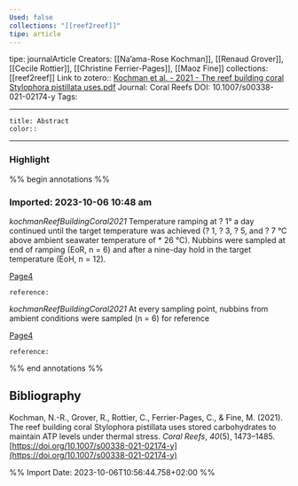 ```yaml
---
Used: false
collections: "[[reef2reef]]"
tipe: article
---
```

tipe: journalArticle
Creators: [[Na’ama-Rose Kochman]], [[Renaud Grover]], [[Cecile Rottier]], [[Christine Ferrier-Pages]], [[Maoz Fine]]
collections: [[reef2reef]]
Link to zotero:: [Kochman et al. - 2021 - The reef building coral Stylophora pistillata uses.pdf](zotero://select/library/items/9DHEGXH2)
Journal: Coral Reefs
DOI: 10.1007/s00338-021-02174-y
Tags: 

---
```ad-note
title: Abstract
color:: 

```

---
### Highlight

%% begin annotations %%



### Imported: 2023-10-06 10:48 am

*kochmanReefBuildingCoral2021*
	Temperature ramping at ? 1° a day continued until the target temperature was achieved (? 1, ? 3, ? 5, and ? 7 °C above ambient seawater temperature of * 26 °C). Nubbins were sampled at end of ramping (EoR, n = 6) and after a nine-day hold in the target temperature (EoH, n = 12). 
	
[Page4](zotero://open-pdf/library/items/9DHEGXH2?page=4&a=PLFGMDMY)
	
	
	
	reference:

*kochmanReefBuildingCoral2021*
	At every sampling point, nubbins from ambient conditions were sampled (n = 6) for reference 
	
[Page4](zotero://open-pdf/library/items/9DHEGXH2?page=4&a=68FKKP7F)
	
	
	
	reference:


%% end annotations %%

## Bibliography

Kochman, N.-R., Grover, R., Rottier, C., Ferrier-Pages, C., & Fine, M. (2021). The reef building coral Stylophora pistillata uses stored carbohydrates to maintain ATP levels under thermal stress. _Coral Reefs_, _40_(5), 1473–1485. [https://doi.org/10.1007/s00338-021-02174-y](https://doi.org/10.1007/s00338-021-02174-y)

%% Import Date: 2023-10-06T10:56:44.758+02:00 %%
